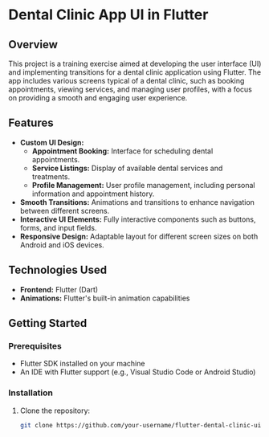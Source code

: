 # Dental Clinic App UI in Flutter

## Overview
This project is a training exercise aimed at developing the user interface (UI) and implementing transitions for a dental clinic application using Flutter. The app includes various screens typical of a dental clinic, such as booking appointments, viewing services, and managing user profiles, with a focus on providing a smooth and engaging user experience.

## Features
- **Custom UI Design:** 
  - **Appointment Booking:** Interface for scheduling dental appointments.
  - **Service Listings:** Display of available dental services and treatments.
  - **Profile Management:** User profile management, including personal information and appointment history.
- **Smooth Transitions:** Animations and transitions to enhance navigation between different screens.
- **Interactive UI Elements:** Fully interactive components such as buttons, forms, and input fields.
- **Responsive Design:** Adaptable layout for different screen sizes on both Android and iOS devices.

## Technologies Used
- **Frontend:** Flutter (Dart)
- **Animations:** Flutter's built-in animation capabilities

## Getting Started

### Prerequisites
- Flutter SDK installed on your machine
- An IDE with Flutter support (e.g., Visual Studio Code or Android Studio)

### Installation

1. Clone the repository:
   ```bash
   git clone https://github.com/your-username/flutter-dental-clinic-ui.git
